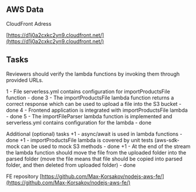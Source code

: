 

## AWS Data

CloudFront Adress

[https://d1j0a2cxkc2yn9.cloudfront.net/](https://d1j0a2cxkc2yn9.cloudfront.net/)

## Tasks

Reviewers should verify the lambda functions by invoking them through provided URLs.

1 - File serverless.yml contains configuration for importProductsFile function - done
3 - The importProductsFile lambda function returns a correct response which can be used to upload a file into the S3 bucket - done
4 - Frontend application is integrated with importProductsFile lambda - done
5 - The importFileParser lambda function is implemented and serverless.yml contains configuration for the lambda - done

Additional (optional) tasks
+1 - async/await is used in lambda functions - done
+1 - importProductsFile lambda is covered by unit tests (aws-sdk-mock can be used to mock S3 methods - done
+1 - At the end of the stream the lambda function should move the file from the uploaded folder into the parsed folder (move the file means that file should be copied into parsed folder, and then deleted from uploaded folder) - done

FE repository
[https://github.com/Max-Korsakov/nodejs-aws-fe/](https://github.com/Max-Korsakov/nodejs-aws-fe/)

